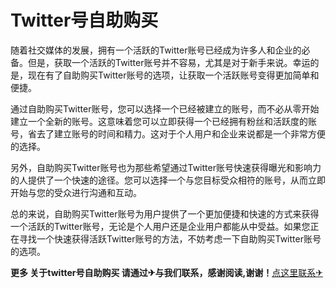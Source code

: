 # Twitter号自助购买

随着社交媒体的发展，拥有一个活跃的Twitter账号已经成为许多人和企业的必备。但是，获取一个活跃的Twitter账号并不容易，尤其是对于新手来说。幸运的是，现在有了自助购买Twitter账号的选项，让获取一个活跃账号变得更加简单和便捷。

通过自助购买Twitter账号，您可以选择一个已经被建立的账号，而不必从零开始建立一个全新的账号。这意味着您可以立即获得一个已经拥有粉丝和活跃度的账号，省去了建立账号的时间和精力。这对于个人用户和企业来说都是一个非常方便的选择。

另外，自助购买Twitter账号也为那些希望通过Twitter账号快速获得曝光和影响力的人提供了一个快速的途径。您可以选择一个与您目标受众相符的账号，从而立即开始与您的受众进行沟通和互动。

总的来说，自助购买Twitter账号为用户提供了一个更加便捷和快速的方式来获得一个活跃的Twitter账号，无论是个人用户还是企业用户都能从中受益。如果您正在寻找一个快速获得活跃Twitter账号的方法，不妨考虑一下自助购买Twitter账号的选项。

**更多 关于twitter号自助购买 请通过✈与我们联系，感谢阅读,谢谢！**[点这里联系✈](https://1.k02.cc)